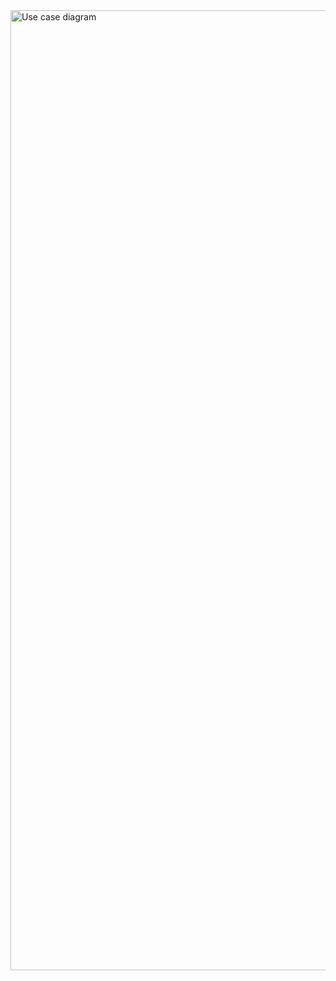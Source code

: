 
<img width="1024" height="1536" alt="Use case diagram" src="https://github.com/user-attachments/assets/6dcf8539-7b47-40bf-8146-6fa475793b36" />
